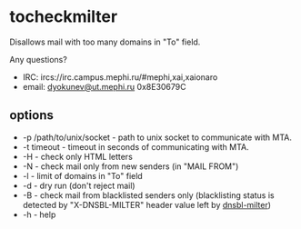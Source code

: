 tocheckmilter
===============

Disallows mail with too many domains in "To" field.

Any questions?
 - IRC: ircs://irc.campus.mephi.ru/#mephi,xai,xaionaro
 - email: <dyokunev@ut.mephi.ru> 0x8E30679C


options
-------

 - -p /path/to/unix/socket - path to unix socket to communicate with MTA.
 - -t timeout - timeout in seconds of communicating with MTA.
 - -H - check only HTML letters
 - -N - check mail only from new senders (in "MAIL FROM")
 - -l - limit of domains in "To" field
 - -d - dry run (don't reject mail)
 - -B - check mail from blacklisted senders only (blacklisting status is
detected by "X-DNSBL-MILTER" header value left by [dnsbl-milter](https://github.com/hloeung/dnsbl-milter "dnsbl-milter"))
 - -h - help

